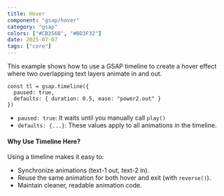 ```yaml
---
title: Hover
component: "gsap/hover"
category: "gsap"
colors: ["#CB356B", "#BD3F32"]
date: 2025-07-07
tags: ["core"]
---
```


This example shows how to use a GSAP timeline to create a hover effect where
two overlapping text layers animate in and out.

```
const tl = gsap.timeline({
  paused: true,
  defaults: { duration: 0.5, ease: "power2.out" }
})
```

- `paused: true`: It waits until you manually call `play()`
- `defaults: {...}`: These values apply to all animations in the timeline.

#### Why Use Timeline Here?

Using a timeline makes it easy to:

- Synchronize animations (text-1 out, text-2 in).
- Reuse the same animation for both hover and exit (with `reverse()`).
- Maintain cleaner, readable animation code.
